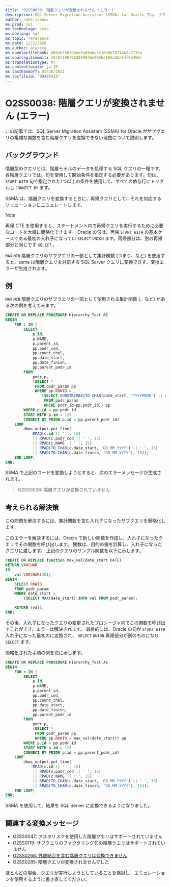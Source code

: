 ```yaml
---
title: 'O2SS0038: 階層クエリが変換されません (エラー)'
description: SQL Server Migration Assistant (SSMA) for Oracle では、サブクエリの複雑な関数を含む階層クエリを変換できないいくつかの理由について説明します。
author: nahk-ivanov
ms.prod: sql
ms.technology: ssma
ms.devlang: sql
ms.topic: reference
ms.date: 1/22/2020
ms.author: alexiva
ms.openlocfilehash: 686eb356fdeeefa89eba2c1d68b74744b2c573ea
ms.sourcegitcommit: 33f0f190f962059826e002be165a2bef4f9e350c
ms.translationtype: MT
ms.contentlocale: ja-JP
ms.lasthandoff: 01/30/2021
ms.locfileid: "99205415"
---
```

# <a name="o2ss0038-hierarchical-query-not-converted-error"></a>O2SS0038: 階層クエリが変換されません (エラー)

この記事では、SQL Server Migration Assistant (SSMA) for Oracle がサブクエリの複雑な関数を含む階層クエリを変換できない理由について説明します。

## <a name="background"></a>バックグラウンド

階層型のクエリとは、階層モデルのデータを処理する SQL クエリの一種です。 各階層クエリでは、句を使用して開始条件を指定する必要があります。句は、 `START WITH` 句で指定された1つ以上の条件を使用して、すべての依存行にトリクルし `CONNECT BY` ます。

SSMA は、階層クエリを変換するときに、再帰クエリとして、それを対応するソリューションにエミュレートします。

> [!NOTE]
> 再帰 CTE を使用すると、ステートメント内で再帰クエリを実行するために必要なコードを大幅に簡略化できます。 Oracle の句は、再帰 `START WITH` の基本ケースである最初の入れ子になってい `SELECT` `UNION` ます。再帰部分は、別の再帰部分と同じです `SELECT` 。

`MAX` `MIN` 階層クエリのサブクエリの一部として集計関数 (つまり、など) を使用すると、ssma は階層クエリを対応する SQL Server クエリに変換できず、変換エラーが生成されます。

## <a name="example"></a>例

`MAX` `MIN` 階層クエリのサブクエリの一部として使用される集計関数 (、など) がある次の例を考えてみます。

```sql
CREATE OR REPLACE PROCEDURE Hierarchy_Test AS
BEGIN
    FOR c IN (
        SELECT
            p.id,
            p.NAME,
            p.parent_id,
            pp.podr_cod,
            pp.count_chel,
            pp.date_start,
            pp.date_finish,
            pp.parent_podr_id
        FROM
            podr p,
            (SELECT *
             FROM podr_param pp
             WHERE pp.ROWID =
                (SELECT SUBSTR(MAX(TO_CHAR(date_start, 'YYYYMMDD') || rowid), 9)
                 FROM podr_param
                 WHERE podr_id=pp.podr_id)) pp
        WHERE p.id = pp.podr_id
        START WITH p.id = 123
        CONNECT BY PRIOR p.id = pp.parent_podr_id)
    LOOP
        dbms_output.put_line(
            RPAD(c.id || ' ', 15)
            || RPAD(c.podr_cod || ' ', 15)
            || RPAD(c.NAME || ' ', 15)
            || RPAD(TO_CHAR(c.date_start, 'DD.MM.YYYY') || ' ', 15)
            || RPAD(TO_CHAR(c.date_finish, 'DD.MM.YYYY'), 15));
    END LOOP;
END;
```

SSMA で上記のコードを変換しようとすると、次のエラーメッセージが生成されます。

> O2SS0038: 階層クエリが変換されていません

## <a name="possible-remedies"></a>考えられる解決策

この問題を解決するには、集計関数を含む入れ子になったサブクエリを簡略化します。

このエラーを解決するには、Oracle で新しい関数を作成し、入れ子になったクエリでその関数を呼び出します。 関数は、目的の値を計算し、入れ子になったクエリに渡します。 上記のクエリのサンプル関数を以下に示します。

```sql
CREATE OR REPLACE function max_val(date_start DATE)
RETURN VARCHAR
IS
    val VARCHAR(20);
BEGIN
    SELECT ROWID
    FROM podr_param
    WHERE date_start =
        (SELECT MAX(date_start) INTO val FROM podr_param);

    RETURN (val);
END;
```

その後、入れ子になったクエリの変更されたプロシージャ内でこの関数を呼び出すことができ、エラーは解決されます。 最終的には、Oracle の句が `START WITH` 入れ子になった最初のに変換され、 `SELECT` `UNION` 再帰部分が別のものになり `SELECT` ます。

簡略化された手順の例を次に示します。

```sql
CREATE OR REPLACE PROCEDURE Hierarchy_Test AS
BEGIN
    FOR c IN (
        SELECT
            p.id,
            p.NAME,
            p.parent_id,
            pp.podr_cod,
            pp.count_chel,
            pp.date_start,
            pp.date_finish,
            pp.parent_podr_id
        FROM
            podr p,
            (SELECT *
             FROM podr_param pp
             WHERE pp.ROWID = max_val(date_start)) pp
        WHERE p.id = pp.podr_id
        START WITH p.id = 123
        CONNECT BY PRIOR p.id = pp.parent_podr_id)
    LOOP
        dbms_output.put_line(
            RPAD(c.id || ' ', 15)
            || RPAD(c.podr_cod || ' ', 15)
            || RPAD(c.NAME || ' ', 15)
            || RPAD(TO_CHAR(c.date_start, 'DD.MM.YYYY') || ' ', 15)
            || RPAD(TO_CHAR(c.date_finish, 'DD.MM.YYYY'), 15));
    END LOOP;
END;
```

SSMA を使用して、結果を SQL Server に変換できるようになりました。

## <a name="related-conversion-messages"></a>関連する変換メッセージ

* O2SS0047: アスタリスクを使用した階層クエリはサポートされていません
* O2SS0119: サブクエリのファクタリング句の階層クエリはサポートされていません
* [O2SS0268: 外部結合を含む階層クエリは変換できません](o2ss0268.md)
* O2SS0285: 階層クエリが変換されませんでした

ほとんどの場合、クエリが実行しようとしていることを検討し、エミュレーションを使用するように書き直してください。
